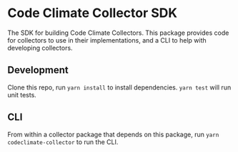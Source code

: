 # Code Climate Collector SDK

The SDK for building Code Climate Collectors. This package provides code for
collectors to use in their implementations, and a CLI to help with developing
collectors.

## Development

Clone this repo, run `yarn install` to install dependencies. `yarn test` will
run unit tests.

## CLI

From within a collector package that depends on this package, run `yarn
codeclimate-collector` to run the CLI.
